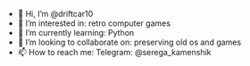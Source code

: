 - 👋 Hi, I’m @driftcar10
- 👀 I’m interested in: retro computer games
- 🌱 I’m currently learning: Python
- 💞️ I’m looking to collaborate on: preserving old os and games
- 📫 How to reach me: Telegram: @serega_kamenshik

<!---
driftcar10/driftcar10 is a ✨ special ✨ repository because its `README.md` (this file) appears on your GitHub profile.
You can click the Preview link to take a look at your changes.
--->
